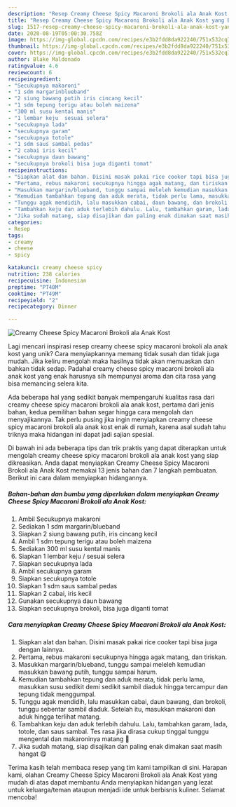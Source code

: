 ```yaml
---
description: "Resep Creamy Cheese Spicy Macaroni Brokoli ala Anak Kost yang Bisa Manjain Lidah"
title: "Resep Creamy Cheese Spicy Macaroni Brokoli ala Anak Kost yang Bisa Manjain Lidah"
slug: 1517-resep-creamy-cheese-spicy-macaroni-brokoli-ala-anak-kost-yang-bisa-manjain-lidah
date: 2020-08-19T05:00:30.758Z
image: https://img-global.cpcdn.com/recipes/e3b2fdd8da922240/751x532cq70/creamy-cheese-spicy-macaroni-brokoli-ala-anak-kost-foto-resep-utama.jpg
thumbnail: https://img-global.cpcdn.com/recipes/e3b2fdd8da922240/751x532cq70/creamy-cheese-spicy-macaroni-brokoli-ala-anak-kost-foto-resep-utama.jpg
cover: https://img-global.cpcdn.com/recipes/e3b2fdd8da922240/751x532cq70/creamy-cheese-spicy-macaroni-brokoli-ala-anak-kost-foto-resep-utama.jpg
author: Blake Maldonado
ratingvalue: 4.6
reviewcount: 6
recipeingredient:
- "Secukupnya makaroni"
- "1 sdm margarinblueband"
- "2 siung bawang putih iris cincang kecil"
- "1 sdm tepung terigu atau boleh maizena"
- "300 ml susu kental manis"
- "1 lembar keju  sesuai selera"
- "secukupnya lada"
- "secukupnya garam"
- "secukupnya totole"
- "1 sdm saus sambal pedas"
- "2 cabai iris kecil"
- "secukupnya daun bawang"
- "secukupnya brokoli bisa juga diganti tomat"
recipeinstructions:
- "Siapkan alat dan bahan. Disini masak pakai rice cooker tapi bisa juga dengan lainnya."
- "Pertama, rebus makaroni secukupnya hingga agak matang, dan tiriskan."
- "Masukkan margarin/blueband, tunggu sampai meleleh kemudian masukkan bawang putih, tunggu sampai harum."
- "Kemudian tambahkan tepung dan aduk merata, tidak perlu lama, masukkan susu sedikit demi sedikit sambil diaduk hingga tercampur dan tepung tidak menggumpal."
- "Tunggu agak mendidih, lalu masukkan cabai, daun bawang, dan brokoli, tunggu sebentar sambil diaduk. Setelah itu, masukkan makaroni dan aduk hingga terlihat matang."
- "Tambahkan keju dan aduk terlebih dahulu. Lalu, tambahkan garam, lada, totole, dan saus sambal. Tes rasa jika dirasa cukup tinggal tunggu mengental dan makaroninya matang 🥰"
- "Jika sudah matang, siap disajikan dan paling enak dimakan saat masih hangat 😋"
categories:
- Resep
tags:
- creamy
- cheese
- spicy

katakunci: creamy cheese spicy 
nutrition: 238 calories
recipecuisine: Indonesian
preptime: "PT40M"
cooktime: "PT49M"
recipeyield: "2"
recipecategory: Dinner

---
```



![Creamy Cheese Spicy Macaroni Brokoli ala Anak Kost](https://img-global.cpcdn.com/recipes/e3b2fdd8da922240/751x532cq70/creamy-cheese-spicy-macaroni-brokoli-ala-anak-kost-foto-resep-utama.jpg)

Lagi mencari inspirasi resep creamy cheese spicy macaroni brokoli ala anak kost yang unik? Cara menyiapkannya memang tidak susah dan tidak juga mudah. Jika keliru mengolah maka hasilnya tidak akan memuaskan dan bahkan tidak sedap. Padahal creamy cheese spicy macaroni brokoli ala anak kost yang enak harusnya sih mempunyai aroma dan cita rasa yang bisa memancing selera kita.



Ada beberapa hal yang sedikit banyak mempengaruhi kualitas rasa dari creamy cheese spicy macaroni brokoli ala anak kost, pertama dari jenis bahan, kedua pemilihan bahan segar hingga cara mengolah dan menyajikannya. Tak perlu pusing jika ingin menyiapkan creamy cheese spicy macaroni brokoli ala anak kost enak di rumah, karena asal sudah tahu triknya maka hidangan ini dapat jadi sajian spesial.


Di bawah ini ada beberapa tips dan trik praktis yang dapat diterapkan untuk mengolah creamy cheese spicy macaroni brokoli ala anak kost yang siap dikreasikan. Anda dapat menyiapkan Creamy Cheese Spicy Macaroni Brokoli ala Anak Kost memakai 13 jenis bahan dan 7 langkah pembuatan. Berikut ini cara dalam menyiapkan hidangannya.

<!--inarticleads1-->

##### Bahan-bahan dan bumbu yang diperlukan dalam menyiapkan Creamy Cheese Spicy Macaroni Brokoli ala Anak Kost:

1. Ambil Secukupnya makaroni
1. Sediakan 1 sdm margarin/blueband
1. Siapkan 2 siung bawang putih, iris cincang kecil
1. Ambil 1 sdm tepung terigu atau boleh maizena
1. Sediakan 300 ml susu kental manis
1. Siapkan 1 lembar keju / sesuai selera
1. Siapkan secukupnya lada
1. Ambil secukupnya garam
1. Siapkan secukupnya totole
1. Siapkan 1 sdm saus sambal pedas
1. Siapkan 2 cabai, iris kecil
1. Gunakan secukupnya daun bawang
1. Siapkan secukupnya brokoli, bisa juga diganti tomat




<!--inarticleads2-->

##### Cara menyiapkan Creamy Cheese Spicy Macaroni Brokoli ala Anak Kost:

1. Siapkan alat dan bahan. Disini masak pakai rice cooker tapi bisa juga dengan lainnya.
1. Pertama, rebus makaroni secukupnya hingga agak matang, dan tiriskan.
1. Masukkan margarin/blueband, tunggu sampai meleleh kemudian masukkan bawang putih, tunggu sampai harum.
1. Kemudian tambahkan tepung dan aduk merata, tidak perlu lama, masukkan susu sedikit demi sedikit sambil diaduk hingga tercampur dan tepung tidak menggumpal.
1. Tunggu agak mendidih, lalu masukkan cabai, daun bawang, dan brokoli, tunggu sebentar sambil diaduk. Setelah itu, masukkan makaroni dan aduk hingga terlihat matang.
1. Tambahkan keju dan aduk terlebih dahulu. Lalu, tambahkan garam, lada, totole, dan saus sambal. Tes rasa jika dirasa cukup tinggal tunggu mengental dan makaroninya matang 🥰
1. Jika sudah matang, siap disajikan dan paling enak dimakan saat masih hangat 😋




Terima kasih telah membaca resep yang tim kami tampilkan di sini. Harapan kami, olahan Creamy Cheese Spicy Macaroni Brokoli ala Anak Kost yang mudah di atas dapat membantu Anda menyiapkan hidangan yang lezat untuk keluarga/teman ataupun menjadi ide untuk berbisnis kuliner. Selamat mencoba!
